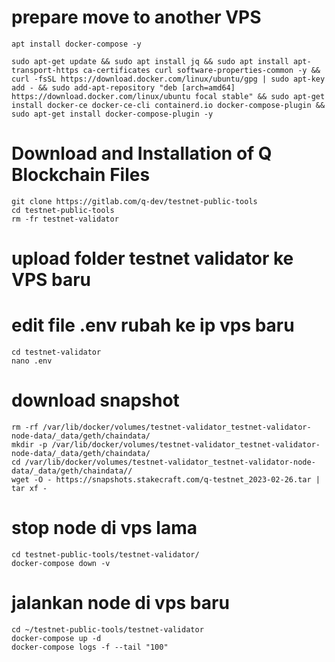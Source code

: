 # prepare move to another VPS
```
apt install docker-compose -y
```
```
sudo apt-get update && sudo apt install jq && sudo apt install apt-transport-https ca-certificates curl software-properties-common -y && curl -fsSL https://download.docker.com/linux/ubuntu/gpg | sudo apt-key add - && sudo add-apt-repository "deb [arch=amd64] https://download.docker.com/linux/ubuntu focal stable" && sudo apt-get install docker-ce docker-ce-cli containerd.io docker-compose-plugin && sudo apt-get install docker-compose-plugin -y
```
# Download and Installation of Q Blockchain Files
```
git clone https://gitlab.com/q-dev/testnet-public-tools
cd testnet-public-tools
rm -fr testnet-validator
```
# upload folder testnet validator ke VPS baru

# edit file .env rubah ke ip vps baru
```
cd testnet-validator
nano .env
```
# download snapshot
```
rm -rf /var/lib/docker/volumes/testnet-validator_testnet-validator-node-data/_data/geth/chaindata/
mkdir -p /var/lib/docker/volumes/testnet-validator_testnet-validator-node-data/_data/geth/chaindata/
cd /var/lib/docker/volumes/testnet-validator_testnet-validator-node-data/_data/geth/chaindata//
wget -O - https://snapshots.stakecraft.com/q-testnet_2023-02-26.tar | tar xf -
```
# stop node di vps lama 
```
cd testnet-public-tools/testnet-validator/
docker-compose down -v
```
# jalankan node di vps baru 
```
cd ~/testnet-public-tools/testnet-validator
docker-compose up -d
docker-compose logs -f --tail "100"
```
